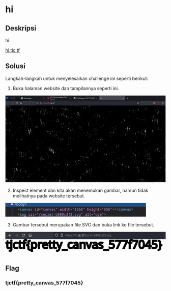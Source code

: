 # hi

## Deskripsi
hi

[hi.tjc.tf](https://hi.tjc.tf/)

## Solusi
Langkah-langkah untuk menyelesaikan challenge ini seperti berikut:
1. Buka halaman website dan tampilannya seperti ini.

![Home page](./1.png)

2. Inspect element dan kita akan menemukan gambar, namun tidak melihatnya pada website tersebut.

![img in website](./2.png)

3. Gambar tersebut merupakan file SVG dan buka link ke file tersebut.

![Flag](./flag.png)

## Flag
### tjctf{pretty_canvas_577f7045}

